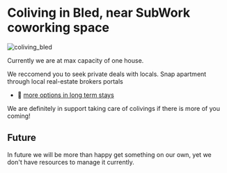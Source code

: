 # Coliving in Bled, near SubWork coworking space

![coliving_bled](pics/coliving_bled.png)


Currently we are at max capacity of one house. 

We reccomend you to seek private deals with locals. Snap apartment through local real-estate brokers portals
- 📖 [more options in long term stays](./long-term-stay-in-bled.md)

We are definitely in support taking care of colivings if there is more of you coming!

Future
---
In future we will be more than happy get something on our own, yet we don't have resources to manage it currently.